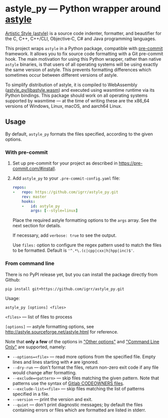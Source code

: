 # astyle_py — Python wrapper around [astyle](http://astyle.sourceforge.net/)

[Artistic Style (astyle)](http://astyle.sourceforge.net/) is a source code indenter, formatter, and beautifier for the C, C++, C++/CLI, Objective‑C, C# and Java programming languages.

This project wraps `astyle` in a Python package, compatible with [pre-commit](https://pre-commit.com/) framework.
It allows you to fix source code formatting with a Git pre-commit hook.
The main motivation for using this Python wrapper, rather than native `astyle` binaries, is that users of all operating systems will be using exactly the same version of astyle. This prevents formatting differences which sometimes occur between different versions of astyle.

To simplify distribution of astyle, it is compiled to WebAssembly ([astyle_py/libastyle.wasm](astyle_py/libastyle.wasm)) and executed using wasmtime runtime via its Python bindings. This package should work on all operating systems supported by wasmtime — at the time of writing these are the x86_64 versions of Windows, Linux, macOS, and aarch64 Linux.

## Usage

By default, `astyle_py` formats the files specified, according to the given options.

### With pre-commit

1. Set up pre-commit for your project as described in https://pre-commit.com/#install.
2. Add `astyle_py` to your `.pre-commit-config.yaml` file:
   ```yaml
   repos:
   -   repo: https://github.com/igrr/astyle_py.git
       rev: master
       hooks:
       -   id: astyle_py
           args: [--style=linux]
   ```

   Place the required astyle formatting options to the `args` array. See the next section for details.

   If necessary, add `verbose: true` to see the output.

   Use `files:` option to configure the regex pattern used to match the files to be formatted. Default is `'^.*\.(c|cpp|cxx|h|hpp|inc)$'`.

### From command line

There is no PyPI release yet, but you can install the package directly from Github:
```
pip install git+https://github.com/igrr/astyle_py.git
```

Usage:
```
astyle_py [options] <files>
```

`<files>` — list of files to process

`[options]` — astyle formatting options, see http://astyle.sourceforge.net/astyle.html for reference.

Note that __only a few__ of the options in ["Other options"](http://astyle.sourceforge.net/astyle.html#_Other_Options) and ["Command Line Only"](http://astyle.sourceforge.net/astyle.html#_Command_Line_Only) are supported, namely:

* `--options=<file>` — read more options from the specified file. Empty lines and lines starting with `#` are ignored.
* `--dry-run` — don't format the files, return non-zero exit code if any file would change after formatting.
* `--exclude=<pattern>` — skip files matching the given pattern. Note that patterns use the syntax of [Gitlab CODEOWNERS files](https://docs.gitlab.com/ee/user/project/code_owners.html#the-syntax-of-code-owners-files).
* `--exclude-list=<file>` — skip files matching the list of patterns specified in a file.
* `--version` — print the version and exit.
* `--quiet` — don't print diagnostic messages; by default the files containing errors or files which are formatted are listed in stderr.

